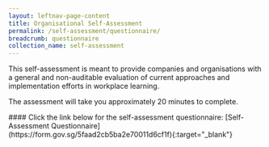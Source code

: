 ```yaml
---
layout: leftnav-page-content
title: Organisational Self-Assessment
permalink: /self-assessment/questionnaire/
breadcrumb: questionnaire
collection_name: self-assessment
---
```


This self-assessment is meant to provide companies and organisations with a general and non-auditable evaluation of current approaches and implementation efforts in workplace learning. 
<p>
<p> The assessment will take you approximately 20 minutes to complete.

<p>
<p>
#### Click the link below for the self-assessment questionnaire:
[Self-Assessment Questionnaire](https://form.gov.sg/5faad2cb5ba2e70011d6cf1f){:target="_blank"}



